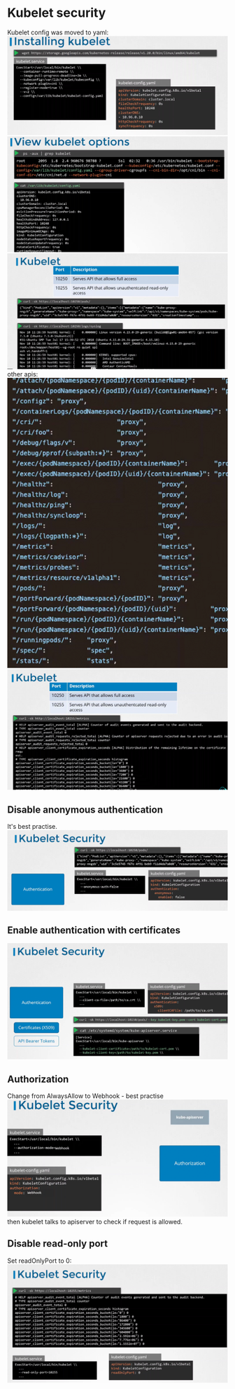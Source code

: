 # Kubelet security

Kubelet config was moved to yaml:
![](../images/07_kubelet_1.png)
![](../images/07_kubelet_2.png)
![](../images/07_kubelet_3.png)
other apis:
![](../images/07_kubelet_4.png)
![](../images/07_kubelet_5.png)

## Disable anonymous authentication
It's best practise.
![](../images/07_kubelet_6.png)

## Enable authentication with certificates
![](../images/07_kubelet_7.png)

## Authorization
Change from AlwaysAllow to Webhook - best practise
![](../images/07_kubelet_8.png)
then kubelet talks to apiserver to check if request is allowed.

## Disable read-only port
Set readOnlyPort to 0:
![](../images/07_kubelet_9.png)